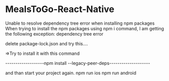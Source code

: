 # MealsToGo-React-Native

Unable to resolve dependency tree error when installing npm packages
When trying to install the npm packages using npm i command, I am getting the following exception: dependency tree error

delete package-lock.json and try this....

=>Try to install it with this command

-------------------npm install --legacy-peer-deps--------------------

and than start your project again.
npm run ios
npm run android
